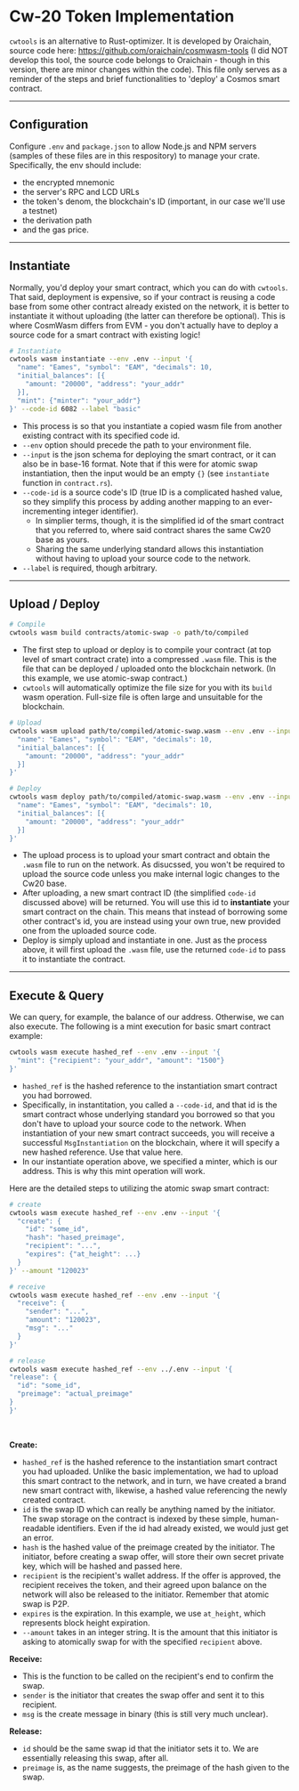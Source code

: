 # Cw-20 Token Implementation

`cwtools` is an alternative to Rust-optimizer. It is developed by Oraichain, source code here:
https://github.com/oraichain/cosmwasm-tools (I did NOT develop this tool, the source code belongs to Oraichain - though in this
version, there are minor changes within the code). This file only serves as a reminder of the steps and brief functionalities
to 'deploy' a Cosmos smart contract.

----------------
## Configuration

Configure `.env` and `package.json` to allow Node.js and NPM servers (samples of these files are in this respository) to manage
your crate. Specifically, the env should include:
  * the encrypted mnemonic
  * the server's RPC and LCD URLs
  * the token's denom, the blockchain's ID (important, in our case we'll use a testnet)
  * the derivation path
  * and the gas price.

----------------
## Instantiate
Normally, you'd deploy your smart contract, which you can do with `cwtools`. That said, deployment is expensive, so if your
contract is reusing a code base from some other contract already existed on the network, it is better to instantiate it without
uploading (the latter can therefore be optional). This is where CosmWasm differs from EVM - you don't actually have to deploy a
source code for a smart contract with existing logic!<br>

  ```bash
  # Instantiate
  cwtools wasm instantiate --env .env --input '{
    "name": "Eames", "symbol": "EAM", "decimals": 10, 
    "initial_balances": [{
      "amount: "20000", "address": "your_addr"
    }], 
    "mint": {"minter": "your_addr"}
  }' --code-id 6082 --label "basic"
  ```
  * This process is so that you instantiate a copied wasm file from another existing contract with its specified code id.
  * `--env` option should precede the path to your environment file.
  * `--input` is the json schema for deploying the smart contract, or it can also be in base-16 format. Note that if this were
    for atomic swap instantiation, then the input would be an empty `{}` (see `instantiate` function in `contract.rs`).
  * `--code-id` is a source code's ID (true ID is a complicated hashed value, so they simplify this process by adding another
    mapping to an ever-incrementing integer identifier).
    * In simplier terms, though, it is the simplified id of the smart contract that you referred to, where said contract shares
      the same Cw20 base as yours.
    * Sharing the same underlying standard allows this instantiation without having to upload your source code to the network.
  * `--label` is required, though arbitrary.

----------------
## Upload / Deploy
  ```bash
  # Compile
  cwtools wasm build contracts/atomic-swap -o path/to/compiled
  ```
  * The first step to upload or deploy is to compile your contract (at top level of smart contract crate) into a compressed
    `.wasm` file. This is the file that can be deployed / uploaded onto the blockchain network. (In this example, we use
    atomic-swap contract.)
  * `cwtools` will automatically optimize the file size for you with its `build` wasm operation. Full-size file is often large
    and unsuitable for the blockchain.

  ```bash
  # Upload
  cwtools wasm upload path/to/compiled/atomic-swap.wasm --env .env --input '{
    "name": "Eames", "symbol": "EAM", "decimals": 10, 
    "initial_balances": [{
      "amount: "20000", "address": "your_addr"
    }]
  }'

  # Deploy
  cwtools wasm deploy path/to/compiled/atomic-swap.wasm --env .env --input '{
    "name": "Eames", "symbol": "EAM", "decimals": 10, 
    "initial_balances": [{
      "amount: "20000", "address": "your_addr"
    }]
  }'
  ```
  * The upload process is to upload your smart contract and obtain the `.wasm` file to run on the network. As disucssed, you
    won't be required to upload the source code unless you make internal logic changes to the Cw20 base.
  * After uploading, a new smart contract ID (the simplified `code-id` discussed above) will be returned. You will use this id
    to **instantiate** your smart contract on the chain. This means that instead of borrowing some other contract's id, you are
    instead using your own true, new provided one from the uploaded source code.
  * Deploy is simply upload and instantiate in one. Just as the process above, it will first upload the `.wasm` file, use the
    returned `code-id` to pass it to instantiate the contract.

----------------
## Execute & Query
We can query, for example, the balance of our address. Otherwise, we can also execute. The following is a mint execution 
for basic smart contract example:
  ```bash
  cwtools wasm execute hashed_ref --env .env --input '{
    "mint": {"recipient": "your_addr", "amount": "1500"}
  }'
  ```
  * `hashed_ref` is the hashed reference to the instantiation smart contract you had borrowed.
  * Specifically, in instantitation, you called a `--code-id`, and that id is the smart contract whose underlying standard you
    borrowed so that you don't have to upload your source code to the network. When instantiation of your new smart contract
    succeeds, you will receive a successful `MsgInstantiation` on the blockchain, where it will specify a new hashed reference.
    Use that value here.
  * In our instantiate operation above, we specified a minter, which is our address. This is why this mint operation will work.

Here are the detailed steps to utilizing the atomic swap smart contract:
  ```bash
  # create
  cwtools wasm execute hashed_ref --env .env --input '{
    "create": {
      "id": "some_id", 
      "hash": "hased_preimage", 
      "recipient": "...", 
      "expires": {"at_height": ...}
    }
  }' --amount "120023"

  # receive
  cwtools wasm execute hashed_ref --env .env --input '{
    "receive": {
      "sender": "...", 
      "amount": "120023", 
      "msg": "..."
    }
  }'

  # release
  cwtools wasm execute hashed_ref --env ../.env --input '{
  "release": {
    "id": "some_id",
    "preimage": "actual_preimage"
  }
}'
  ```
<br>

**Create:**
  * `hashed_ref` is the hashed reference to the instantiation smart contract you had uploaded. Unlike the basic implementation,
    we had to upload this smart contract to the network, and in turn, we have created a brand new smart contract with, likewise,
    a hashed value referencing the newly created contract.
  * `id` is the swap ID which can really be anything named by the initiator. The swap storage on the contract is indexed by these
    simple, human-readable identifiers. Even if the id had already existed, we would just get an error.
  * `hash` is the hashed value of the preimage created by the initiator. The initiator, before creating a swap offer, will store
    their own secret private key, which will be hashed and passed here.
  * `recipient` is the recipient's wallet address. If the offer is approved, the recipient receives the token, and their agreed 
    upon balance on the network will also be released to the initiator. Remember that atomic swap is P2P.
  * `expires` is the expiration. In this example, we use `at_height`, which represents block height expiration.
  * `--amount` takes in an integer string. It is the amount that this initiator is asking to atomically swap
    for with the specified `recipient` above.

**Receive:**
  * This is the function to be called on the recipient's end to confirm the swap.
  * `sender` is the initiator that creates the swap offer and sent it to this recipient.
  * `msg` is the create message in binary (this is still very much unclear).

**Release:**
  * `id` should be the same swap id that the initiator sets it to. We are essentially releasing this swap, after all.
  * `preimage` is, as the name suggests, the preimage of the hash given to the swap.